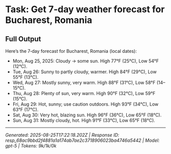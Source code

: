 # Task: Get 7-day weather forecast for Bucharest, Romania

## Full Output
Here’s the 7‑day forecast for Bucharest, Romania (local dates):

- Mon, Aug 25, 2025: Cloudy → some sun. High 77°F (25°C), Low 54°F (12°C).
- Tue, Aug 26: Sunny to partly cloudy, warmer. High 84°F (29°C), Low 55°F (13°C).
- Wed, Aug 27: Mostly sunny, very warm. High 88°F (31°C), Low 58°F (14–15°C).
- Thu, Aug 28: Plenty of sun, very warm. High 90°F (32°C), Low 59°F (15°C).
- Fri, Aug 29: Hot, sunny; use caution outdoors. High 93°F (34°C), Low 63°F (17°C).
- Sat, Aug 30: Very hot, blazing sun. High 96°F (36°C), Low 65°F (18°C).
- Sun, Aug 31: Mostly cloudy, hot. High 91°F (33°C), Low 65°F (18°C).

---
*Generated: 2025-08-25T17:22:18.202Z | Response ID: resp_68ac9bbd2f4881a1a174ab7ae2c3718906023ba4746a5442 | Model: gpt-5 | Tokens: 9k/1k/0k*